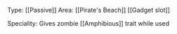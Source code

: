 Type: [[Passive]]
Area: [[Pirate's Beach]]
[[Gadget slot]]

Speciality: Gives zombie [[Amphibious]] trait while used
